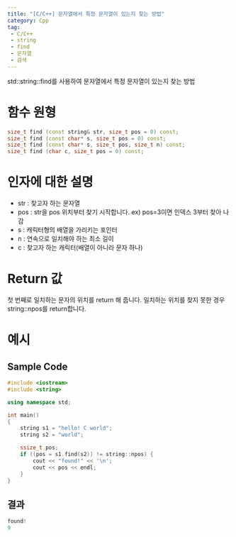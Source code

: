 ```yaml
---
title: "[C/C++] 문자열에서 특정 문자열이 있는지 찾는 방법"
category: Cpp
tag:
 - C/C++
 - string
 - find
 - 문자열
 - 검색
---
```


std::string::find를 사용하여 문자열에서 특정 문자열이 있는지 찾는 방법

# 함수 원형

```cpp
size_t find (const string& str, size_t pos = 0) const;
size_t find (const char* s, size_t pos = 0) const;
size_t find (const char* s, size_t pos, size_t n) const;
size_t find (char c, size_t pos = 0) const;
```

# 인자에 대한 설명

* str : 찾고자 하는 문자열
* pos : str을 pos 위치부터 찾기 시작합니다. ex) pos=3이면 인덱스 3부터 찾아 나감
* s : 캐릭터형의 배열을 가리키는 포인터
* n : 연속으로 일치해야 하는 최소 길이
* c : 찾고자 하는 캐릭터(배열이 아니라 문자 하나)

# Return 값

첫 번째로 일치하는 문자의 위치를 return 해 줍니다.
일치하는 위치를 찾지 못한 경우 string::npos를 return합니다.

# 예시
## Sample Code

```cpp
#include <iostream>
#include <string>

using namespace std;

int main()
{
    string s1 = "hello! C world";
    string s2 = "world";

    ssize_t pos;
    if ((pos = s1.find(s2)) != string::npos) {
        cout << "found!" << '\n';
        cout << pos << endl;
    }
}
```

## 결과

```cpp
found!
9
```
